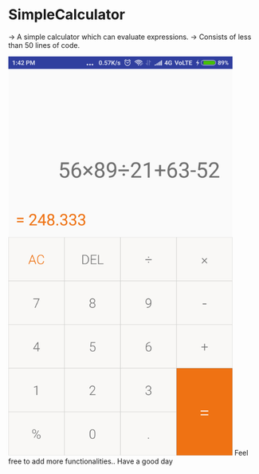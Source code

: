 # SimpleCalculator

-> A simple calculator which can evaluate expressions.
-> Consists of less than 50 lines of code.

<img src="Screenshots/Screenshot_2018-09-10-13-42-42-595_com.dannproductions.simplecalculator.png" height="800">
Feel free to add more functionalities..
Have a good day

